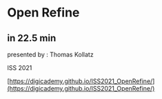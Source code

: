 # Open Refine
## in 22.5 min

presented by : Thomas Kollatz

ISS 2021 

[https://digicademy.github.io/ISS2021_OpenRefine/](https://digicademy.github.io/ISS2021_OpenRefine/)